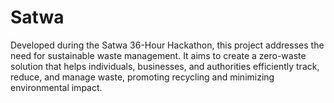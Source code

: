 # Satwa
 Developed during the Satwa 36-Hour Hackathon, this project addresses the need for sustainable waste management. It aims to create a zero-waste solution that helps individuals, businesses, and authorities efficiently track, reduce, and manage waste, promoting recycling and minimizing environmental impact.
